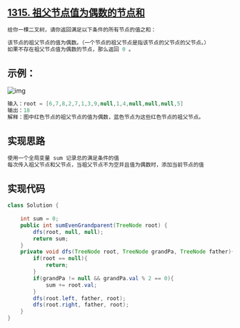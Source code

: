 ## **[1315. 祖父节点值为偶数的节点和](https://leetcode-cn.com/problems/sum-of-nodes-with-even-valued-grandparent/)**



```java
给你一棵二叉树，请你返回满足以下条件的所有节点的值之和：

该节点的祖父节点的值为偶数。（一个节点的祖父节点是指该节点的父节点的父节点。）
如果不存在祖父节点值为偶数的节点，那么返回 0 。
```



## **示例：**

![img](https://assets.leetcode-cn.com/aliyun-lc-upload/uploads/2020/01/10/1473_ex1.png)

```java
输入：root = [6,7,8,2,7,1,3,9,null,1,4,null,null,null,5]
输出：18
解释：图中红色节点的祖父节点的值为偶数，蓝色节点为这些红色节点的祖父节点。
```



## **实现思路**

```java
使用一个全局变量 sum 记录总的满足条件的值
每次传入祖父节点和父节点，当祖父节点不为空并且值为偶数时，添加当前节点的值
```



## **实现代码**

```java
class Solution {
    
    int sum = 0;
    public int sumEvenGrandparent(TreeNode root) {
        dfs(root, null, null);
        return sum;
    }
    private void dfs(TreeNode root, TreeNode grandPa, TreeNode father){
        if(root == null){
            return;
        }
        if(grandPa != null && grandPa.val % 2 == 0){
            sum += root.val;
        }
        dfs(root.left, father, root);
        dfs(root.right, father, root);
    }
}
```

